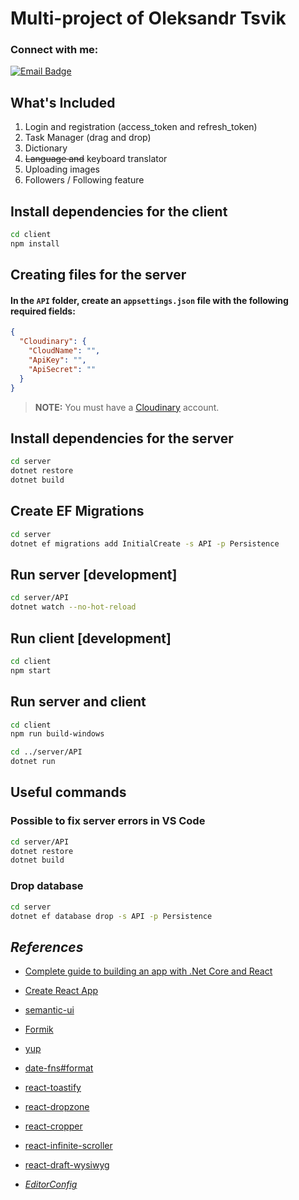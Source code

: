 # Multi-project of Oleksandr Tsvik
### Connect with me:

[![Email Badge](https://cdn.icon-icons.com/icons2/72/PNG/32/email_14410.png)](mailto:oleksandr.zwick@gmail.com)


## What's Included
1. Login and registration (access_token and refresh_token)
2. Task Manager (drag and drop)
3. Dictionary
4. ~~Language and~~ keyboard translator
5. Uploading images
6. Followers / Following feature

## Install dependencies for the client
```sh
cd client
npm install
```

## Creating files for the server
#### In the `API` folder, create an `appsettings.json` file with the following required fields:
```json
{
  "Cloudinary": {
    "CloudName": "",
    "ApiKey": "",
    "ApiSecret": ""
  }
}
```

>**NOTE:** You must have a [Cloudinary](https://cloudinary.com/) account.

## Install dependencies for the server
```sh
cd server
dotnet restore
dotnet build
```

## Create EF Migrations
```sh
cd server
dotnet ef migrations add InitialCreate -s API -p Persistence
```

## Run server [development]
```sh
cd server/API
dotnet watch --no-hot-reload
```

## Run client [development]
```sh
cd client
npm start
```

## Run server and client
```sh
cd client
npm run build-windows

cd ../server/API
dotnet run
```


## Useful commands

### Possible to fix server errors in VS Code
```sh
cd server/API
dotnet restore
dotnet build
```

### Drop database
```sh
cd server
dotnet ef database drop -s API -p Persistence
```

## *References*
- [Complete guide to building an app with .Net Core and React](https://www.udemy.com/course/complete-guide-to-building-an-app-with-net-core-and-react/)
- [Create React App](https://create-react-app.dev/)
- [semantic-ui](https://react.semantic-ui.com/usage/)
- [Formik](https://formik.org/)
- [yup](https://github.com/jquense/yup)
- [date-fns#format](https://date-fns.org/v2.30.0/docs/format)
- [react-toastify](https://fkhadra.github.io/react-toastify/introduction/)
- [react-dropzone](https://react-dropzone.js.org/)
- [react-cropper](https://github.com/react-cropper/react-cropper)
- [react-infinite-scroller](https://github.com/danbovey/react-infinite-scroller)
- [react-draft-wysiwyg](https://www.npmjs.com/package/react-draft-wysiwyg)

- [*EditorConfig*](https://editorconfig.org/)